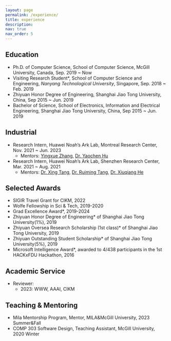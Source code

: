 ```yaml
---
layout: page
permalink: /experience/
title: experience
description: 
nav: true
nav_order: 5
---
```


## Education

- Ph.D. of Computer Science, School of Computer Science, McGill University, Canada, Sep. 2019 ~ Now
- Visiting Research Student*, School of Computer Science and Engineering, *Nanyang Technological University*, Singapore, Sep. 2018 ~ Feb. 2019
- Zhiyuan Honor Degree of Engineering, Shanghai Jiao Tong University, China, Sep 2015 ~ Jun. 2019
- Bachelor of Science, School of Electronics, Information and Electrical Engineering, Shanghai Jiao Tong University, China, Sep 2015 ~ Jun. 2019


## Industrial

- Research Intern, Huawei Noah’s Ark Lab, Montreal Research Center, Nov. 2021 ~ Jun. 2023
  - Mentors: [Yingxue Zhang](https://scholar.google.com/citations?user=4bsYpogAAAAJ), [Dr. Yaochen Hu](https://scholar.google.com/citations?user=ffhjIQ4AAAAJ)
- Research Intern, Huawei Noah’s Ark Lab, Shenzhen Research Center, Mar. 2021 ~ Aug. 2021
  - Mentors: [Dr. Xing Tang](https://scholar.google.com/citations?user=rtRexdQAAAAJ), [Dr. Ruiming Tang](https://scholar.google.com.sg/citations?user=fUtHww0AAAAJ), [Dr. Xiuqiang He](https://scholar.google.com/citations?user=3lprwmsAAAAJ)


## Selected Awards

- SIGIR Travel Grant for CIKM, 2022
- Wolfe Fellowship in Sci & Tech, 2019-2020
- Grad Excellence Award*, 2019-2024
- Zhiyuan Honor Degree of Engineering* of Shanghai Jiao Tong University(1%), 2019
- Zhiyuan Oversea Research Scholarship (1st class)* of Shanghai Jiao Tong University, 2019
- Zhiyuan Outstanding Student Scholarship* of Shanghai Jiao Tong University(5%), 2019
- Microsoft Intelligence Award*, awarded to 4/438 participants in the 1st HACKxFDU Hackathon, 2016

## Academic Service

- Reviewer:
  - 2023: WWW, AAAI, CIKM

## Teaching & Mentoring

- Mila Mentorship Program, Mentor, MILA&McGill University, 2023 Summer&Fall
- COMP 303 Software Design, Teaching Assistant, McGill University, 2020 Winter
